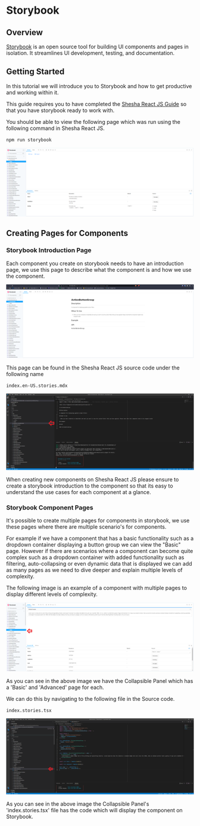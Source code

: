 
# Storybook

## Overview

[Storybook](https://storybook.js.org/) is an open source tool for building UI components and pages in isolation. It streamlines UI development, testing, and documentation.

## Getting Started

In this tutorial we will introduce you to Storybook and how to get productive and working within it. 

This guide requires you to have completed the [Shesha React JS Guide](https://shesha-docs.readthedocs.io/en/latest/guides/02-Shesha-ReactJS/) so that you have storybook ready to work with. 

You should be able to view the following page which was run using the following command in Shesha React JS.

``` shell
npm run storybook
```

![Storybook-landing-page screenshot](https://github.com/Boxfusion/shesha-docs/blob/main/docs/assets/Storybook-landing-page.PNG?raw=true)

## Creating Pages for Components

### Storybook Introduction Page

Each component you create on storybook needs to have an introduction page, we use this page to describe what the component is and how we use the component.

![shesha-reactjs-storybook screenshot](https://github.com/Boxfusion/shesha-docs/blob/main/docs/assets/shesha-reactjs-storybook.PNG?raw=true)

This page can be found in the Shesha React JS source code under the following name

``` shell
index.en-US.stories.mdx
```
![storybook-index screenshot](https://github.com/Boxfusion/shesha-docs/blob/main/docs/assets/storybook-index.PNG?raw=true)

When creating new components on Shesha React JS please ensure to create a storybook introduction to the component so that its easy to understand the use cases for each component at a glance. 

### Storybook Component Pages

It's possible to create multiple pages for components in storybook, we use these pages where there are multiple scenario's for components. 

For example if we have a component that has a basic functionality such as a dropdown container displaying a button group we can view the "Basic" page. However if there are scenarios where a component can become quite complex such as a dropdown container with added functionality such as filtering, auto-collapsing or even dynamic data that is displayed we can add as many pages as we need to dive deeper and explain multiple levels of complexity. 

The following image is an example of a component with multiple pages to display different levels of complexity. 

![storybook-multiple-pages screenshot](https://github.com/Boxfusion/shesha-docs/blob/main/docs/assets/storybook-multiple-pages.PNG?raw=true)

As you can see in the above image we have the Collapsible Panel which has a 'Basic' and 'Advanced' page for each.

We can do this by navigating to the following file in the Source code. 

``` shell
index.stories.tsx
```
![storybook-multiple-pages-source screenshot](https://github.com/Boxfusion/shesha-docs/blob/main/docs/assets/storybook-multiple-pages-source.PNG?raw=true)

As you can see in the above image the Collapsible Panel's 'index.stories.tsx' file has the code which will display the component on Storybook. 


